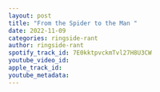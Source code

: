 ```yaml
---
layout: post
title: "From the Spider to the Man "
date: 2022-11-09
categories: ringside-rant
author: ringside-rant
spotify_track_id: 7E0kktpvckmTvl27H8U3CW
youtube_video_id: 
apple_track_id: 
youtube_metadata: 
---
```


